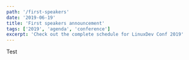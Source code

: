 ```yaml
---
path: '/first-speakers'
date: '2019-06-19'
title: 'First speakers announcement'
tags: ['2019', 'agenda', 'conference']
excerpt: 'Check out the complete schedule for LinuxDev Conf 2019'
---
```


Test
